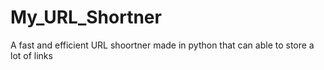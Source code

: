 # My_URL_Shortner
A fast and efficient URL shoortner made in python that can  able to store a lot of links
